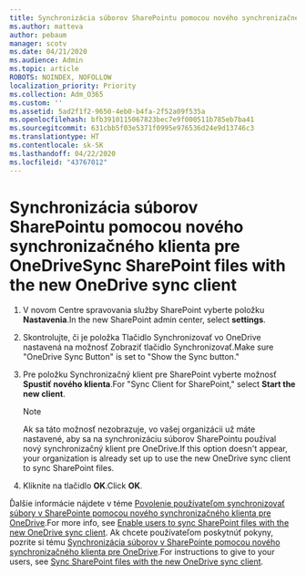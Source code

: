 ```yaml
---
title: Synchronizácia súborov SharePointu pomocou nového synchronizačného klienta pre OneDrive
ms.author: matteva
author: pebaum
manager: scotv
ms.date: 04/21/2020
ms.audience: Admin
ms.topic: article
ROBOTS: NOINDEX, NOFOLLOW
localization_priority: Priority
ms.collection: Adm_O365
ms.custom: ''
ms.assetid: 5ad2f1f2-9650-4eb0-b4fa-2f52a09f535a
ms.openlocfilehash: bfb3910115067823bec7e9f000511b785eb7ba41
ms.sourcegitcommit: 631cbb5f03e5371f0995e976536d24e9d13746c3
ms.translationtype: HT
ms.contentlocale: sk-SK
ms.lasthandoff: 04/22/2020
ms.locfileid: "43767012"
---
```

# <a name="sync-sharepoint-files-with-the-new-onedrive-sync-client"></a><span data-ttu-id="20735-102">Synchronizácia súborov SharePointu pomocou nového synchronizačného klienta pre OneDrive</span><span class="sxs-lookup"><span data-stu-id="20735-102">Sync SharePoint files with the new OneDrive sync client</span></span>

1. <span data-ttu-id="20735-103">V novom Centre spravovania služby SharePoint vyberte položku **Nastavenia**.</span><span class="sxs-lookup"><span data-stu-id="20735-103">In the new SharePoint admin center, select **settings**.</span></span>
    
2. <span data-ttu-id="20735-104">Skontrolujte, či je položka Tlačidlo Synchronizovať vo OneDrive nastavená na možnosť Zobraziť tlačidlo Synchronizovať.</span><span class="sxs-lookup"><span data-stu-id="20735-104">Make sure "OneDrive Sync Button" is set to "Show the Sync button."</span></span>
    
3. <span data-ttu-id="20735-105">Pre položku Synchronizačný klient pre SharePoint vyberte možnosť **Spustiť nového klienta**.</span><span class="sxs-lookup"><span data-stu-id="20735-105">For "Sync Client for SharePoint," select **Start the new client**.</span></span>
    
    > [!NOTE]
    > <span data-ttu-id="20735-106">Ak sa táto možnosť nezobrazuje, vo vašej organizácii už máte nastavené, aby sa na synchronizáciu súborov SharePointu používal nový synchronizačný klient pre OneDrive.</span><span class="sxs-lookup"><span data-stu-id="20735-106">If this option doesn't appear, your organization is already set up to use the new OneDrive sync client to sync SharePoint files.</span></span> 
  
4. <span data-ttu-id="20735-107">Kliknite na tlačidlo **OK**.</span><span class="sxs-lookup"><span data-stu-id="20735-107">Click **OK**.</span></span>
    
<span data-ttu-id="20735-108">Ďalšie informácie nájdete v téme [Povolenie používateľom synchronizovať súbory v SharePointe pomocou nového synchronizačného klienta pre OneDrive](https://go.microsoft.com/fwlink/?linkid=866433).</span><span class="sxs-lookup"><span data-stu-id="20735-108">For more info, see [Enable users to sync SharePoint files with the new OneDrive sync client](https://go.microsoft.com/fwlink/?linkid=866433).</span></span> <span data-ttu-id="20735-109">Ak chcete používateľom poskytnúť pokyny, pozrite si tému [Synchronizácia súborov v SharePointe pomocou nového synchronizačného klienta pre OneDrive](https://go.microsoft.com/fwlink/?linkid=866427).</span><span class="sxs-lookup"><span data-stu-id="20735-109">For instructions to give to your users, see [Sync SharePoint files with the new OneDrive sync client](https://go.microsoft.com/fwlink/?linkid=866427).</span></span>
  

